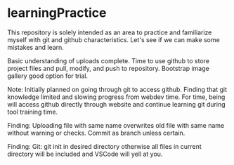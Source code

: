 # learningPractice

This repository is solely intended as an area to practice and familiarize myself with git and github characteristics. Let's see if we can make some mistakes and learn.

Basic understanding of uploads complete. Time to use github to store project files and pull, modify, and push to repository. Bootstrap image gallery good option for trial.

Note: Initially planned on going through git to access github. Finding that git knowledge limited and slowing progress from webdev time. For time, being will access github directly through website and continue learning git during tool training time.

Finding: Uploading file with same name overwrites old file with same name without warning or checks. Commit as branch unless certain.

Finding: Git: git init in desired directory otherwise all files in current directory will be included and VSCode will yell at you. 
